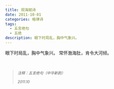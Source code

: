 ```yaml
---
title: 观海赋诗
date: 2011-10-01
categories: 格律诗
tags:
  - 五言绝句
  - 五绝
description: 眼下时局乱，胸中气象兴。
---
```


眼下时局乱，胸中气象兴。
常怀渤海肚，肯令大河倾。

<br/>
<blockquote>
<p><small><i>注释：五言绝句（中华新韵）</i></small></p>
<p><small><i>2011.10</i></small></p>
</blockquote>